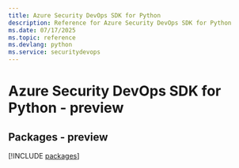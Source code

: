 ```yaml
---
title: Azure Security DevOps SDK for Python
description: Reference for Azure Security DevOps SDK for Python
ms.date: 07/17/2025
ms.topic: reference
ms.devlang: python
ms.service: securitydevops
---
```

# Azure Security DevOps SDK for Python - preview
## Packages - preview
[!INCLUDE [packages](security-devops-index.md)]